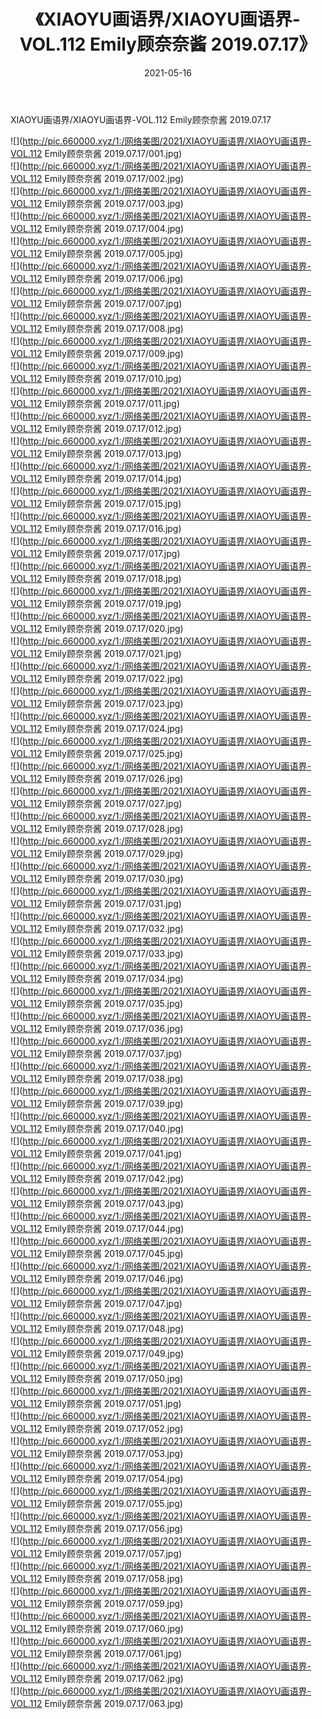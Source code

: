 ﻿---
layout: post
title:  《XIAOYU画语界/XIAOYU画语界-VOL.112 Emily顾奈奈酱 2019.07.17》
date:   2021-05-16
img: http://pic.660000.xyz/1:/网络美图/2021/XIAOYU画语界/XIAOYU画语界-VOL.112 Emily顾奈奈酱 2019.07.17/000.jpg
categories: [美女, 清纯, 唯美]
---

XIAOYU画语界/XIAOYU画语界-VOL.112 Emily顾奈奈酱 2019.07.17

 ![](http://pic.660000.xyz/1:/网络美图/2021/XIAOYU画语界/XIAOYU画语界-VOL.112 Emily顾奈奈酱 2019.07.17/001.jpg) <br>![](http://pic.660000.xyz/1:/网络美图/2021/XIAOYU画语界/XIAOYU画语界-VOL.112 Emily顾奈奈酱 2019.07.17/002.jpg) <br>![](http://pic.660000.xyz/1:/网络美图/2021/XIAOYU画语界/XIAOYU画语界-VOL.112 Emily顾奈奈酱 2019.07.17/003.jpg) <br>![](http://pic.660000.xyz/1:/网络美图/2021/XIAOYU画语界/XIAOYU画语界-VOL.112 Emily顾奈奈酱 2019.07.17/004.jpg) <br>![](http://pic.660000.xyz/1:/网络美图/2021/XIAOYU画语界/XIAOYU画语界-VOL.112 Emily顾奈奈酱 2019.07.17/005.jpg) <br>![](http://pic.660000.xyz/1:/网络美图/2021/XIAOYU画语界/XIAOYU画语界-VOL.112 Emily顾奈奈酱 2019.07.17/006.jpg) <br>![](http://pic.660000.xyz/1:/网络美图/2021/XIAOYU画语界/XIAOYU画语界-VOL.112 Emily顾奈奈酱 2019.07.17/007.jpg) <br>![](http://pic.660000.xyz/1:/网络美图/2021/XIAOYU画语界/XIAOYU画语界-VOL.112 Emily顾奈奈酱 2019.07.17/008.jpg) <br>![](http://pic.660000.xyz/1:/网络美图/2021/XIAOYU画语界/XIAOYU画语界-VOL.112 Emily顾奈奈酱 2019.07.17/009.jpg) <br>![](http://pic.660000.xyz/1:/网络美图/2021/XIAOYU画语界/XIAOYU画语界-VOL.112 Emily顾奈奈酱 2019.07.17/010.jpg) <br>![](http://pic.660000.xyz/1:/网络美图/2021/XIAOYU画语界/XIAOYU画语界-VOL.112 Emily顾奈奈酱 2019.07.17/011.jpg) <br>![](http://pic.660000.xyz/1:/网络美图/2021/XIAOYU画语界/XIAOYU画语界-VOL.112 Emily顾奈奈酱 2019.07.17/012.jpg) <br>![](http://pic.660000.xyz/1:/网络美图/2021/XIAOYU画语界/XIAOYU画语界-VOL.112 Emily顾奈奈酱 2019.07.17/013.jpg) <br>![](http://pic.660000.xyz/1:/网络美图/2021/XIAOYU画语界/XIAOYU画语界-VOL.112 Emily顾奈奈酱 2019.07.17/014.jpg) <br>![](http://pic.660000.xyz/1:/网络美图/2021/XIAOYU画语界/XIAOYU画语界-VOL.112 Emily顾奈奈酱 2019.07.17/015.jpg) <br>![](http://pic.660000.xyz/1:/网络美图/2021/XIAOYU画语界/XIAOYU画语界-VOL.112 Emily顾奈奈酱 2019.07.17/016.jpg) <br>![](http://pic.660000.xyz/1:/网络美图/2021/XIAOYU画语界/XIAOYU画语界-VOL.112 Emily顾奈奈酱 2019.07.17/017.jpg) <br>![](http://pic.660000.xyz/1:/网络美图/2021/XIAOYU画语界/XIAOYU画语界-VOL.112 Emily顾奈奈酱 2019.07.17/018.jpg) <br>![](http://pic.660000.xyz/1:/网络美图/2021/XIAOYU画语界/XIAOYU画语界-VOL.112 Emily顾奈奈酱 2019.07.17/019.jpg) <br>![](http://pic.660000.xyz/1:/网络美图/2021/XIAOYU画语界/XIAOYU画语界-VOL.112 Emily顾奈奈酱 2019.07.17/020.jpg) <br>![](http://pic.660000.xyz/1:/网络美图/2021/XIAOYU画语界/XIAOYU画语界-VOL.112 Emily顾奈奈酱 2019.07.17/021.jpg) <br>![](http://pic.660000.xyz/1:/网络美图/2021/XIAOYU画语界/XIAOYU画语界-VOL.112 Emily顾奈奈酱 2019.07.17/022.jpg) <br>![](http://pic.660000.xyz/1:/网络美图/2021/XIAOYU画语界/XIAOYU画语界-VOL.112 Emily顾奈奈酱 2019.07.17/023.jpg) <br>![](http://pic.660000.xyz/1:/网络美图/2021/XIAOYU画语界/XIAOYU画语界-VOL.112 Emily顾奈奈酱 2019.07.17/024.jpg) <br>![](http://pic.660000.xyz/1:/网络美图/2021/XIAOYU画语界/XIAOYU画语界-VOL.112 Emily顾奈奈酱 2019.07.17/025.jpg) <br>![](http://pic.660000.xyz/1:/网络美图/2021/XIAOYU画语界/XIAOYU画语界-VOL.112 Emily顾奈奈酱 2019.07.17/026.jpg) <br>![](http://pic.660000.xyz/1:/网络美图/2021/XIAOYU画语界/XIAOYU画语界-VOL.112 Emily顾奈奈酱 2019.07.17/027.jpg) <br>![](http://pic.660000.xyz/1:/网络美图/2021/XIAOYU画语界/XIAOYU画语界-VOL.112 Emily顾奈奈酱 2019.07.17/028.jpg) <br>![](http://pic.660000.xyz/1:/网络美图/2021/XIAOYU画语界/XIAOYU画语界-VOL.112 Emily顾奈奈酱 2019.07.17/029.jpg) <br>![](http://pic.660000.xyz/1:/网络美图/2021/XIAOYU画语界/XIAOYU画语界-VOL.112 Emily顾奈奈酱 2019.07.17/030.jpg) <br>![](http://pic.660000.xyz/1:/网络美图/2021/XIAOYU画语界/XIAOYU画语界-VOL.112 Emily顾奈奈酱 2019.07.17/031.jpg) <br>![](http://pic.660000.xyz/1:/网络美图/2021/XIAOYU画语界/XIAOYU画语界-VOL.112 Emily顾奈奈酱 2019.07.17/032.jpg) <br>![](http://pic.660000.xyz/1:/网络美图/2021/XIAOYU画语界/XIAOYU画语界-VOL.112 Emily顾奈奈酱 2019.07.17/033.jpg) <br>![](http://pic.660000.xyz/1:/网络美图/2021/XIAOYU画语界/XIAOYU画语界-VOL.112 Emily顾奈奈酱 2019.07.17/034.jpg) <br>![](http://pic.660000.xyz/1:/网络美图/2021/XIAOYU画语界/XIAOYU画语界-VOL.112 Emily顾奈奈酱 2019.07.17/035.jpg) <br>![](http://pic.660000.xyz/1:/网络美图/2021/XIAOYU画语界/XIAOYU画语界-VOL.112 Emily顾奈奈酱 2019.07.17/036.jpg) <br>![](http://pic.660000.xyz/1:/网络美图/2021/XIAOYU画语界/XIAOYU画语界-VOL.112 Emily顾奈奈酱 2019.07.17/037.jpg) <br>![](http://pic.660000.xyz/1:/网络美图/2021/XIAOYU画语界/XIAOYU画语界-VOL.112 Emily顾奈奈酱 2019.07.17/038.jpg) <br>![](http://pic.660000.xyz/1:/网络美图/2021/XIAOYU画语界/XIAOYU画语界-VOL.112 Emily顾奈奈酱 2019.07.17/039.jpg) <br>![](http://pic.660000.xyz/1:/网络美图/2021/XIAOYU画语界/XIAOYU画语界-VOL.112 Emily顾奈奈酱 2019.07.17/040.jpg) <br>![](http://pic.660000.xyz/1:/网络美图/2021/XIAOYU画语界/XIAOYU画语界-VOL.112 Emily顾奈奈酱 2019.07.17/041.jpg) <br>![](http://pic.660000.xyz/1:/网络美图/2021/XIAOYU画语界/XIAOYU画语界-VOL.112 Emily顾奈奈酱 2019.07.17/042.jpg) <br>![](http://pic.660000.xyz/1:/网络美图/2021/XIAOYU画语界/XIAOYU画语界-VOL.112 Emily顾奈奈酱 2019.07.17/043.jpg) <br>![](http://pic.660000.xyz/1:/网络美图/2021/XIAOYU画语界/XIAOYU画语界-VOL.112 Emily顾奈奈酱 2019.07.17/044.jpg) <br>![](http://pic.660000.xyz/1:/网络美图/2021/XIAOYU画语界/XIAOYU画语界-VOL.112 Emily顾奈奈酱 2019.07.17/045.jpg) <br>![](http://pic.660000.xyz/1:/网络美图/2021/XIAOYU画语界/XIAOYU画语界-VOL.112 Emily顾奈奈酱 2019.07.17/046.jpg) <br>![](http://pic.660000.xyz/1:/网络美图/2021/XIAOYU画语界/XIAOYU画语界-VOL.112 Emily顾奈奈酱 2019.07.17/047.jpg) <br>![](http://pic.660000.xyz/1:/网络美图/2021/XIAOYU画语界/XIAOYU画语界-VOL.112 Emily顾奈奈酱 2019.07.17/048.jpg) <br>![](http://pic.660000.xyz/1:/网络美图/2021/XIAOYU画语界/XIAOYU画语界-VOL.112 Emily顾奈奈酱 2019.07.17/049.jpg) <br>![](http://pic.660000.xyz/1:/网络美图/2021/XIAOYU画语界/XIAOYU画语界-VOL.112 Emily顾奈奈酱 2019.07.17/050.jpg) <br>![](http://pic.660000.xyz/1:/网络美图/2021/XIAOYU画语界/XIAOYU画语界-VOL.112 Emily顾奈奈酱 2019.07.17/051.jpg) <br>![](http://pic.660000.xyz/1:/网络美图/2021/XIAOYU画语界/XIAOYU画语界-VOL.112 Emily顾奈奈酱 2019.07.17/052.jpg) <br>![](http://pic.660000.xyz/1:/网络美图/2021/XIAOYU画语界/XIAOYU画语界-VOL.112 Emily顾奈奈酱 2019.07.17/053.jpg) <br>![](http://pic.660000.xyz/1:/网络美图/2021/XIAOYU画语界/XIAOYU画语界-VOL.112 Emily顾奈奈酱 2019.07.17/054.jpg) <br>![](http://pic.660000.xyz/1:/网络美图/2021/XIAOYU画语界/XIAOYU画语界-VOL.112 Emily顾奈奈酱 2019.07.17/055.jpg) <br>![](http://pic.660000.xyz/1:/网络美图/2021/XIAOYU画语界/XIAOYU画语界-VOL.112 Emily顾奈奈酱 2019.07.17/056.jpg) <br>![](http://pic.660000.xyz/1:/网络美图/2021/XIAOYU画语界/XIAOYU画语界-VOL.112 Emily顾奈奈酱 2019.07.17/057.jpg) <br>![](http://pic.660000.xyz/1:/网络美图/2021/XIAOYU画语界/XIAOYU画语界-VOL.112 Emily顾奈奈酱 2019.07.17/058.jpg) <br>![](http://pic.660000.xyz/1:/网络美图/2021/XIAOYU画语界/XIAOYU画语界-VOL.112 Emily顾奈奈酱 2019.07.17/059.jpg) <br>![](http://pic.660000.xyz/1:/网络美图/2021/XIAOYU画语界/XIAOYU画语界-VOL.112 Emily顾奈奈酱 2019.07.17/060.jpg) <br>![](http://pic.660000.xyz/1:/网络美图/2021/XIAOYU画语界/XIAOYU画语界-VOL.112 Emily顾奈奈酱 2019.07.17/061.jpg) <br>![](http://pic.660000.xyz/1:/网络美图/2021/XIAOYU画语界/XIAOYU画语界-VOL.112 Emily顾奈奈酱 2019.07.17/062.jpg) <br>![](http://pic.660000.xyz/1:/网络美图/2021/XIAOYU画语界/XIAOYU画语界-VOL.112 Emily顾奈奈酱 2019.07.17/063.jpg) <br>